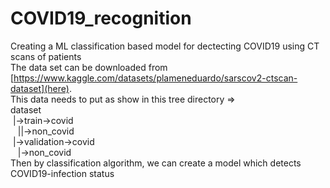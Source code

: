# COVID19_recognition
Creating a ML classification based model for dectecting COVID19 using CT scans of patients <br>
The data set can be downloaded from [https://www.kaggle.com/datasets/plameneduardo/sarscov2-ctscan-dataset](here). <br>
This data needs to put as show in this tree directory => <br>
dataset <br>
&nbsp;|->train->covid <br>
 &nbsp;&nbsp;&nbsp;||->non_covid <br>
 &nbsp;|->validation->covid <br>
 &nbsp;&nbsp;&nbsp;|->non_covid <br>
Then by classification algorithm, we can create a model which detects COVID19-infection status <br>
